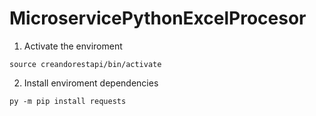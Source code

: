 # MicroservicePythonExcelProcesor

1. Activate the enviroment

```
source creandorestapi/bin/activate
```

2. Install enviroment dependencies

```
py -m pip install requests
```
